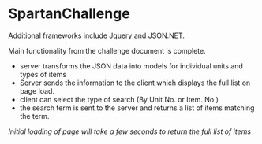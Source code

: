 # SpartanChallenge

Additional frameworks include Jquery and JSON.NET.

Main functionality from the challenge document is complete.
- server transforms the JSON data into models for individual units and types of items
- Server sends the information to the client which displays the full list on page load.
- client can select the type of search (By Unit No. or Item. No.)
- the search term is sent to the server and returns a list of items matching the term.

*Initial loading of page will take a few seconds to return the full list of items*
